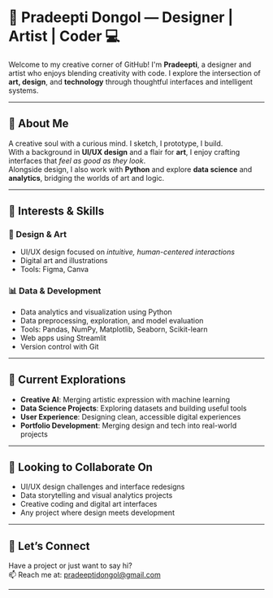 # 🎨 Pradeepti Dongol — Designer | Artist | Coder 💻

Welcome to my creative corner of GitHub! I'm **Pradeepti**, a designer and artist who enjoys blending creativity with code. I explore the intersection of **art, design**, and **technology** through thoughtful interfaces and intelligent systems.

---

## 🌸 About Me

A creative soul with a curious mind. I sketch, I prototype, I build.  
With a background in **UI/UX design** and a flair for **art**, I enjoy crafting interfaces that *feel as good as they look*.  
Alongside design, I also work with **Python** and explore **data science** and **analytics**, bridging the worlds of art and logic.

---

## 🧠 Interests & Skills

### 🎨 Design & Art
- UI/UX design focused on *intuitive, human-centered interactions*
- Digital art and illustrations
- Tools: Figma, Canva

### 📊 Data & Development
- Data analytics and visualization using Python
- Data preprocessing, exploration, and model evaluation
- Tools: Pandas, NumPy, Matplotlib, Seaborn, Scikit-learn
- Web apps using Streamlit
- Version control with Git

---

## 🌱 Current Explorations

- **Creative AI**: Merging artistic expression with machine learning
- **Data Science Projects**: Exploring datasets and building useful tools
- **User Experience**: Designing clean, accessible digital experiences
- **Portfolio Development**: Merging design and tech into real-world projects

---

## 🤝 Looking to Collaborate On

- UI/UX design challenges and interface redesigns  
- Data storytelling and visual analytics projects  
- Creative coding and digital art interfaces  
- Any project where design meets development

---

## 💌 Let’s Connect

Have a project or just want to say hi?  
📫 Reach me at: pradeeptidongol@gmail.com

---
